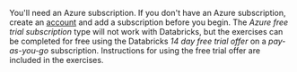   You'll need an Azure subscription. If you don't have an Azure subscription, create an [account](https://azure.microsoft.com/free/?azure-portal=true) and add a subscription before you begin. The *Azure free trial subscription* type will not work with Databricks, but the exercises can be completed for free using the Databricks *14 day free trial offer* on a *pay-as-you-go* subscription. Instructions for using the free trial offer are included in the exercises.
